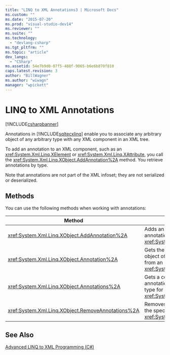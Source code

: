 ```yaml
---
title: "LINQ to XML Annotations3 | Microsoft Docs"
ms.custom: ""
ms.date: "2015-07-20"
ms.prod: "visual-studio-dev14"
ms.reviewer: ""
ms.suite: ""
ms.technology: 
  - "devlang-csharp"
ms.tgt_pltfrm: ""
ms.topic: "article"
dev_langs: 
  - "CSharp"
ms.assetid: 54e7b9d0-07f5-488f-9065-b6e6b870f810
caps.latest.revision: 3
author: "BillWagner"
ms.author: "wiwagn"
manager: "wpickett"
---
```

# LINQ to XML Annotations
[!INCLUDE[csharpbanner](../../../../csharp/includes/csharpbanner.md)]

Annotations in [!INCLUDE[sqltecxlinq](../../../../csharp/programming-guide/concepts/linq/includes/sqltecxlinq-md.md)] enable you to associate any arbitrary object of any arbitrary type with any XML component in an XML tree.  
  
 To add an annotation to an XML component, such as an <xref:System.Xml.Linq.XElement> or <xref:System.Xml.Linq.XAttribute>, you call the <xref:System.Xml.Linq.XObject.AddAnnotation%2A> method. You retrieve annotations by type.  
  
 Note that annotations are not part of the XML infoset; they are not serialized or deserialized.  
  
## Methods  
 You can use the following methods when working with annotations:  
  
|Method|Description|  
|------------|-----------------|  
|<xref:System.Xml.Linq.XObject.AddAnnotation%2A>|Adds an object to the annotation list of an <xref:System.Xml.Linq.XObject>.|  
|<xref:System.Xml.Linq.XObject.Annotation%2A>|Gets the first annotation object of the specified type from an <xref:System.Xml.Linq.XObject>.|  
|<xref:System.Xml.Linq.XObject.Annotations%2A>|Gets a collection of annotations of the specified type for an <xref:System.Xml.Linq.XObject>.|  
|<xref:System.Xml.Linq.XObject.RemoveAnnotations%2A>|Removes the annotations of the specified type from an <xref:System.Xml.Linq.XObject>.|  
  
## See Also  
 [Advanced LINQ to XML Programming (C#)](../../../../csharp/programming-guide/concepts/linq/advanced-linq-to-xml-programming.md)
